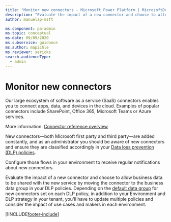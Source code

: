 ```yaml
---
title: "Monitor new connectors - Microsoft Power Platform | MicrosoftDocs"
description: "Evaluate the impact of a new connector and choose to allow business data to be shared with the new service by moving the connector to the business data group in your DLP policies."
author: manuelap-msft

ms.component: pa-admin
ms.topic: conceptual
ms.date: 09/09/2020
ms.subservice: guidance
ms.author: mapichle
ms.reviewer: sericks
search.audienceType: 
  - admin
---
```

# Monitor new connectors

Our large ecosystem of software as a service (SaaS) connectors enables you to connect apps, data, and devices in the cloud. Examples of popular connectors include SharePoint, Office 365, Microsoft Teams or Azure services.

More information: [Connector reference overview](/connectors/connector-reference/)

New connectors—both Microsoft first party and third party—are added constantly, and as an administrator you should be aware of new connectors and ensure they are classified accordingly in your [Data loss prevention (DLP) policies](../../admin/wp-data-loss-prevention.md).

Configure those flows in your environment to receive regular notifications about new connectors.

Evaluate the impact of a new connector and choose to allow business data to be shared with the new service by moving the connector to the business data group in your DLP policies. Depending on the [default data group](../../admin/dlp-connector-classification.md#default-data-group-for-new-connectors) for new connectors set on each DLP policy, in addition to your Environment and DLP strategy in your tenant, you'll have to update multiple policies and consider the impact of use cases and makers in each environment.  


[!INCLUDE[footer-include](../../includes/footer-banner.md)]
